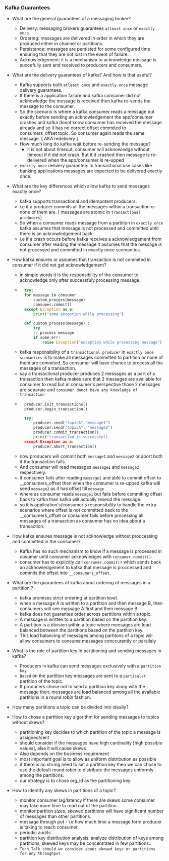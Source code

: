 ### Kafka Guarantees

- What are the general guarantees of a messaging broker?
    - Delivery: messaging brokers guarantees `atleast once` or `exactly once`
    - Ordering: messages are delivered in order in which they are produced either in channel or partitions.
    - Persistance: messages are persisted for some configured time ensuring that they are not lost in the event of failure.
    - Acknowledgement: it is a mechanism to acknowledge message is succefully sent and received to producers and consumers.

- What are the delivery guarantees of kafka? And how is that useful?
    - Kafka supports both `atleast once` and `exactly once` message delivery guarantees. 
    - If there is a application failure and kafka consumer did not acknowledge the message is received then kafka re-sends the message to the consumer.
    - So the scenario is where a kafka consumer reads a message but exactly before sending an acknowledgement the app/consumer crashes and kafka donot know consumer has received the message already and so it has no correct offset commited to consumers_offset topic. So consumer again reads the same message. [ AKA redelivery ]
    - How much long do kafka wait before re-sending the message?
        - it is not about timeout, consumer will acknowledge without timeout if it did not crash. But if it crashed then message is re-delivered when the app/consumer is re-upped
    - `exactly once` delivery guarantee: In transactional use cases like banking applications messages are expected to be delivered exactly once. 
    
- What are the key differences which allow kafka to send messages exactly once?
    - kafka supports transactional and idempotent producers. 
    - i.e if a producer commits all the messages within a transaction or none of them are. [ messages are atomic in `transactional producers`]
    - So when a consumer reads message from a partition in `exactly once` kafka assumes that message is not processed and committed until there is an acknowledgement back. 
    - i.e if a crash occurs before kafka receives a acknowledgement from consumer after reading the message it assumes that the message is not processed and committed in exactly once scemantics.

- How kafka ensures or assumes that transaction is not commited in consumer if it did not get acknowledgement? 
    - in simple words it is the responsibility of the consumer to acknowledge only after successfuly processing message. 
    - ``` python
        try:
        for message in consumer
            custom_process(message)
            consumer.commit()
        except Exception as e:
            print("some exception while processing")    
        
        def custom_process(message) :
            try
            // process message
            if some_err:
                raise Exception("exception while processing message")
      ```
    - kafka responsibility of a `transactional producer` in `exactly once scemantics` is to make all messages committed to partition or none of them are commited. So consumer will have chance to process all the messages of a transaction.
    - say a transactional producer produces 2 messages as a part of a transaction then kafka makes sure that 2 messages are available for consumer to read but in consumer's perspective those 2 messages are separate and `consumer donot have any knowledge of transaction`
    - ```python
        producer.init_transactions()
        producer.begin_transaction()

        try:
            producer.send("topicA","message1")
            producer.send("topicA", "message2")
            producer.commit_transaction()
            print("transaction is successful)
        except Exception as e:
            producer.abort_transaction()                                                
      ```
    - now producers will commit both `message1` and `message2` or abort both if the transaction fails.
    - And consumer will read messages `message1` and `message2` respectively.
    - if consumer fails after reading `message1` and able to commit offset to __consumers_offset then when the consumer is re-upped kafka will send `message2` as it has offset till `message`
    - where as consumer reads `message1` but fails before commiting offset back to kafka then kafka will actually resend the message. 
    - so it is application's/consumer's responsibility to handle the extra scenarios where offset is not committed back to the __consumers_offset or consumer fails before processing all messages of a transaction as consumer has no idea about a transaction. 
              
- How kafka ensures message is not acknowledge without proccessing and committed in the consumer?
    - Kafka has no such mechanism to know if a message is processed in cosumer until consumer acknowledges with `consumer.commit()`.
    - consumer has to explicitly call `consumer.commit()` which sends back an acknowledgement to kafka that message is proccessed and commits the offset into `__consumers_offset`. 

- What are the guarantees of kafka about ordering of messages in a partition ?
    - kafka promises strict ordering at partition level. 
    - when a message A is written to a partition and then message B, then consumers will see message A first and then message B
    - kafka does not guarantee order across partitions within a topic.
    - A message is written to a partition based on the partition key.
    - A partition is a division within a topic where meesages are load balanced between the partitions based on the partition key. 
    - This load balancing of messages among partitons of a topic will allow consumers to consume messages conccurently or parallely

- What is the role of partition key in partitioning and sending messages in kafka?
    - Producers in kafka can send messages exclusively with a `partition key`
    - `Based` on the partition key messages are sent to a `particular` partition of the topic. 
    - If producers chose not to send a partition key along with the message then, messages are load balanced among all the available partitions in a round robin fashion.

- How many partitions a topic can be divided into ideally?

- How to chose a partition key algorithm for sending messages to topics without skews?
    - partitioning key decides to which partition of the topic a message is assigned/sent
    - should consider if the messages have high cardinality [high possible values], else it will cause skews
    - Also depends on the business requirement 
    - most important goal is to allow as uniform distribution as possible
    - if there is no strong need to set a partition key then we can chose to use the default round robin to distribute the messages uniformly among the partitions.
    - our strategy is to chose org_id as the partitioning key.


- How to identify any skews in partitions of a topic?
    - monitor consumer lag/latency if there are skews some consumer may take more time to read out of the partition. 
    - monitor partiton sizes, skewed partitions will have significant number of messages than other partitions.
    - message through put - i.e how much time a message form producer is taking to reach consumer. 
    - periodic audits.
    - partition key distribution analysis. analyze distribution of keys among partitions, skewed keys may be concentrated in few partitions..
    - `Tech Talk should we consider about skewed keys or partitions for any throughput`


